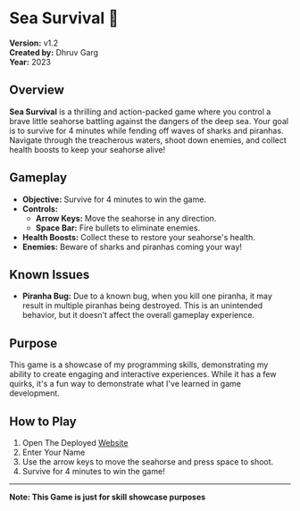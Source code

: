 # Sea Survival 🐚

**Version:** v1.2  
**Created by:** Dhruv Garg  
**Year:** 2023

## Overview

**Sea Survival** is a thrilling and action-packed game where you control a brave little seahorse battling against the dangers of the deep sea. Your goal is to survive for 4 minutes while fending off waves of sharks and piranhas. Navigate through the treacherous waters, shoot down enemies, and collect health boosts to keep your seahorse alive!

## Gameplay

- **Objective:** Survive for 4 minutes to win the game.
- **Controls:**
  - **Arrow Keys:** Move the seahorse in any direction.
  - **Space Bar:** Fire bullets to eliminate enemies.
- **Health Boosts:** Collect these to restore your seahorse's health.
- **Enemies:** Beware of sharks and piranhas coming your way!

## Known Issues

- **Piranha Bug:** Due to a known bug, when you kill one piranha, it may result in multiple piranhas being destroyed. This is an unintended behavior, but it doesn’t affect the overall gameplay experience.

## Purpose

This game is a showcase of my programming skills, demonstrating my ability to create engaging and interactive experiences. While it has a few quirks, it's a fun way to demonstrate what I've learned in game development.

## How to Play

1. Open The Deployed [Website](https://dhruvgarg001.github.io/Sea-Survival-v1.2/)
2. Enter Your Name
3. Use the arrow keys to move the seahorse and press space to shoot.
4. Survive for 4 minutes to win the game!

---

**Note: This Game is just for skill showcase purposes**
